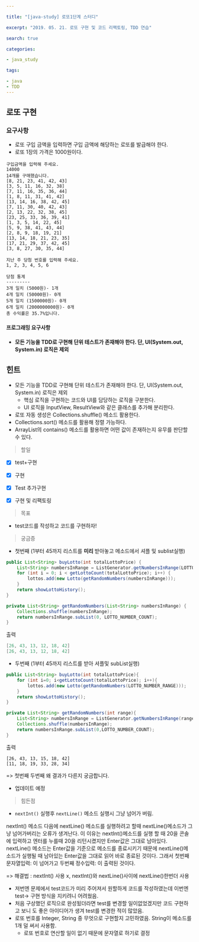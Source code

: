 ```yaml
---

title: "[java-study] 로또1단계 스터디"

excerpt: "2019. 05. 21. 로또 구현 및 코드 리팩토링, TDD 연습"

search: true

categories:

- java_study

tags:

- java
- TDD
---
```

## 로또 구현

### 요구사항

- 로또 구입 금액을 입력하면 구입 금액에 해당하는 로또를 발급해야 한다.
- 로또 1장의 가격은 1000원이다.

```
구입금액을 입력해 주세요.
14000
14개를 구매했습니다.
[8, 21, 23, 41, 42, 43]
[3, 5, 11, 16, 32, 38]
[7, 11, 16, 35, 36, 44]
[1, 8, 11, 31, 41, 42]
[13, 14, 16, 38, 42, 45]
[7, 11, 30, 40, 42, 43]
[2, 13, 22, 32, 38, 45]
[23, 25, 33, 36, 39, 41]
[1, 3, 5, 14, 22, 45]
[5, 9, 38, 41, 43, 44]
[2, 8, 9, 18, 19, 21]
[13, 14, 18, 21, 23, 35]
[17, 21, 29, 37, 42, 45]
[3, 8, 27, 30, 35, 44]

지난 주 당첨 번호를 입력해 주세요.
1, 2, 3, 4, 5, 6

당첨 통계
---------
3개 일치 (5000원)- 1개
4개 일치 (50000원)- 0개
5개 일치 (1500000원)- 0개
6개 일치 (2000000000원)- 0개
총 수익률은 35.7%입니다.
```

#### 프로그래밍 요구사항

- **모든 기능을 TDD로 구현해 단위 테스트가 존재해야 한다. 단, UI(System.out, System.in) 로직은 제외**

## 힌트

- 모든 기능을 TDD로 구현해 단위 테스트가 존재해야 한다. 단, UI(System.out, System.in) 로직은 제외
  - 핵심 로직을 구현하는 코드와 UI를 담당하는 로직을 구분한다.
  - UI 로직을 InputView, ResultView와 같은 클래스를 추가해 분리한다.
- 로또 자동 생성은 Collections.shuffle() 메소드 활용한다.
- Collections.sort() 메소드를 활용해 정렬 가능하다.
- ArrayList의 contains() 메소드를 활용하면 어떤 값이 존재하는지 유무를 판단할 수 있다.



> 할일

- [x] test+구현
- [x] 구현
- [x] Test 추가구현
- [x] 구현 및 리팩토링



> 목표

- test코드를 작성하고 코드를 구현하자!



> 궁금증

- 첫번째 (1부터 45까지 리스트를 **미리** 받아놓고 메소드에서 셔플 및 sublist실행)

```java
public List<String> buyLotto(int totalLottoPrice) {
    List<String> numbersInRange = ListGenerator.getNumbersInRange(LOTTO_NUMBER_RANGE);
    for (int i = 0; i < getLottoCount(totalLottoPrice); i++) {
        lottos.add(new Lotto(getRandomNumbers(numbersInRange)));
    }
    return showLottoHistory();
}
```

```java
private List<String> getRandomNumbers(List<String> numbersInRange) {
    Collections.shuffle(numbersInRange);
    return numbersInRange.subList(0, LOTTO_NUMBER_COUNT);
}
```

출력

```java
[26, 43, 13, 12, 18, 42]
[26, 43, 13, 12, 18, 42]
```



- 두번째 (1부터 45까지 리스트를 받아 셔플및 subList실행)

```java
public List<String> buyLotto(int totalLottoPrice){
    for (int i=0; i<getLottoCount(totalLottoPrice); i++){
        lottos.add(new Lotto(getRandomNumbers(LOTTO_NUMBER_RANGE)));
    }
    return showLottoHistory();
}
```

```java
private List<String> getRandomNumbers(int range){
    List<String> numbersInRange = ListGenerator.getNumbersInRange(range);
    Collections.shuffle(numbersInRange);
    return numbersInRange.subList(0,LOTTO_NUMBER_COUNT);
}
```

출력

```
[26, 43, 13, 15, 18, 42]
[11, 18, 19, 33, 28, 34]
```



=> 첫번째 두번째 왜 결과가 다른지 궁금합니다.
- 업데이트 예정



> 힘든점

- `nextInt()` 실행후 `nextLine()` 메소드 실행시 그냥 넘어가 버림.

nextInt() 메소드 다음에 nextLine() 메소드를 실행하려고 할때 nextLine()메소드가 그냥 넘어가버리는 오류가 생겨난다.  이 이유는 nextInt()메소드를 실행 할 때 20을 콘솔에 입력하고 엔터를 누를때 20을 리턴시켰지만 Enter값은 그대로 남아있다. nextLine() 메소드는 Enter값을 기준으로 메소드를 종료시키기 때문에 nextLine()메소드가 실행될 때 남아있는 Enter값을 그대로 읽어 바로 종료된 것이다. 그래서 첫번째 문자열입력: 이 넘어가고 두번째 정수입력: 이 출력된 것이다.

=> 해결법 : nextInt() 사용 x, nextInt()와 nextLine()사이에 nextLine()한번더 사용

- 저번엔 문제에서 test코드가 미리 주어져서 원할하게 코드를 작성하였는데 이번엔 test-> 구현 방식을 지키려니 어려웠음.
- 처음 구상했던 로직으로 완성됬더라면 test를 변경할 일이없었겠지만 코드 구현하고 보니 도 좋은 아이디어가 생겨 test를 변경한 적이 많았음.
- 로또 번호를 Integer, String 중 무엇으로 구현할지 고민하였음. String이 메소드를 1개 덜 써서 사용함.
  - 로또 번호로 연산할 일이 없기 때문에 문자열로 하기로 결정





